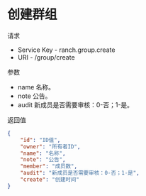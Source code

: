 # 创建群组

请求
- Service Key - ranch.group.create
- URI - /group/create

参数
- name 名称。
- note 公告。
- audit 新成员是否需要审核：0-否；1-是。

返回值
```json
{
    "id": "ID值",
    "owner": "所有者ID",
    "name": "名称",
    "note": "公告",
    "member": "成员数",
    "audit": "新成员是否需要审核：0-否；1-是",
    "create": "创建时间"
}
```
